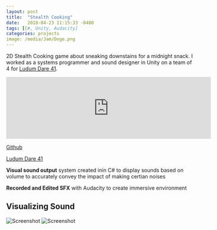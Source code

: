 ```yaml
---
layout: post
title:  "Stealth Cooking"
date:   2018-04-23 11:15:33 -0400
tags: [C#, Unity, Audacity]
categories: projects
image: /media/Jam/Doge.png
---
```


2D Stealth Cooking game about sneaking downstains for a midnight snack. I worked as a systems programmer and sound designer in Unity on a team of 4 for [Ludum Dare 41](https://ldjam.com/events/ludum-dare/41/stealth-cooking). 

<!--more-->

<iframe src="https://itch.io/embed/249096" height="167" width="552" frameborder="0"></iframe>

[Github](https://github.com/Dayn9/StealthCooking)

[Ludum Dare 41](https://ldjam.com/events/ludum-dare/41/stealth-cooking)

**Visual sound output** system created inin C# to display sounds based on volume to accurately convey the impact of making certian noises

**Recorded and Edited SFX** with Audacity to create immersive environment

## Visualizing Sound

![Screenshot]({{site.url}}/media/Jam/stealthCookingSound.png)
![Screenshot]({{site.url}}/media/Jam/stealthCookingScreenshot.png)



